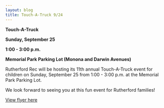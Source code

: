 ```yaml
---
layout: blog
title: Touch-A-Truck 9/24
---
```


**Touch-A-Truck**

**Sunday, September 25**

**1:00 - 3:00 p.m.**

**Memorial Park Parking Lot (Monona and Darwin Avenues)**

Rutherford Rec will be hosting its 11th annual Touch-A-Truck event for children on 
Sunday, September 25 from 1:00 - 3:00 p.m. at the Memorial Park Parking Lot.

We look forward to seeing you at this fun event for Rutherford families!

[View flyer here](https://storage.googleapis.com/static.rutherford-nj.com/recreation/Touch%20A%20Truck.pdf)
